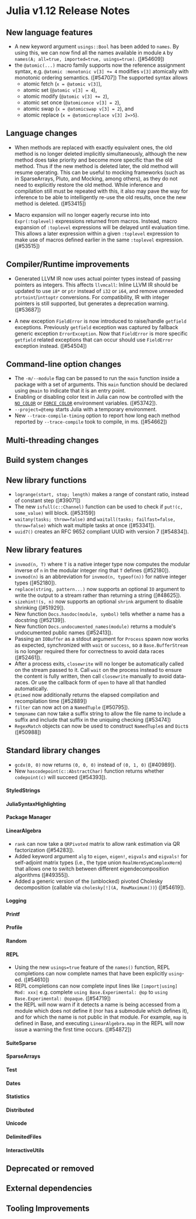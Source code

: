 Julia v1.12 Release Notes
========================

New language features
---------------------

- A new keyword argument `usings::Bool` has been added to `names`. By using this, we can now
  find all the names available in module `A` by `names(A; all=true, imported=true, usings=true)`. ([#54609])
- the `@atomic(...)` macro family supports now the reference assignment syntax, e.g.
  `@atomic :monotonic v[3] += 4` modifies `v[3]` atomically with monotonic ordering semantics. ([#54707])
  The supported syntax allows
  - atomic fetch (`x = @atomic v[3]`),
  - atomic set (`@atomic v[3] = 4`),
  - atomic modify (`@atomic v[3] += 2`),
  - atomic set once (`@atomiconce v[3] = 2`),
  - atomic swap (`x = @atomicswap v[3] = 2`), and
  - atomic replace (`x = @atomicreplace v[3] 2=>5`).

Language changes
----------------

 - When methods are replaced with exactly equivalent ones, the old method is no
   longer deleted implicitly simultaneously, although the new method does take
   priority and become more specific than the old method. Thus if the new
   method is deleted later, the old method will resume operating. This can be
   useful to mocking frameworks (such as in SparseArrays, Pluto, and Mocking,
   among others), as they do not need to explicitly restore the old method.
   While inference and compilation still must be repeated with this, it also
   may pave the way for inference to be able to intelligently re-use the old
   results, once the new method is deleted. ([#53415])

 - Macro expansion will no longer eagerly recurse into into `Expr(:toplevel)`
   expressions returned from macros. Instead, macro expansion of `:toplevel`
   expressions will be delayed until evaluation time. This allows a later
   expression within a given `:toplevel` expression to make use of macros
   defined earlier in the same `:toplevel` expression. ([#53515])

Compiler/Runtime improvements
-----------------------------

- Generated LLVM IR now uses actual pointer types instead of passing pointers as integers.
  This affects `llvmcall`: Inline LLVM IR should be updated to use `i8*` or `ptr` instead of
  `i32` or `i64`, and remove unneeded `ptrtoint`/`inttoptr` conversions. For compatibility,
  IR with integer pointers is still supported, but generates a deprecation warning. ([#53687])

- A new exception `FieldError` is now introduced to raise/handle `getfield` exceptions. Previously `getfield` exception was captured by fallback generic exception `ErrorException`. Now that `FieldError` is more specific `getfield` related exceptions that can occur should use `FieldError` exception instead. ([#54504])

Command-line option changes
---------------------------

* The `-m/--module` flag can be passed to run the `main` function inside a package with a set of arguments.
  This `main` function should be declared using `@main` to indicate that it is an entry point.
* Enabling or disabling color text in Julia can now be controlled with the
[`NO_COLOR`](https://no-color.org/) or [`FORCE_COLOR`](https://force-color.org/) environment
variables. ([#53742]).
* `--project=@temp` starts Julia with a temporary environment.
* New `--trace-compile-timing` option to report how long each method reported by `--trace-compile` took
  to compile, in ms. ([#54662])

Multi-threading changes
-----------------------

Build system changes
--------------------

New library functions
---------------------

* `logrange(start, stop; length)` makes a range of constant ratio, instead of constant step ([#39071])
* The new `isfull(c::Channel)` function can be used to check if `put!(c, some_value)` will block. ([#53159])
* `waitany(tasks; throw=false)` and `waitall(tasks; failfast=false, throw=false)` which wait multiple tasks at once ([#53341]).
* `uuid7()` creates an RFC 9652 compliant UUID with version 7 ([#54834]).

New library features
--------------------

* `invmod(n, T)` where `T` is a native integer type now computes the modular inverse of `n` in the modular integer ring that `T` defines ([#52180]).
* `invmod(n)` is an abbreviation for `invmod(n, typeof(n))` for native integer types ([#52180]).
* `replace(string, pattern...)` now supports an optional `IO` argument to
  write the output to a stream rather than returning a string ([#48625]).
* `sizehint!(s, n)` now supports an optional `shrink` argument to disable shrinking ([#51929]).
* New function `Docs.hasdoc(module, symbol)` tells whether a name has a docstring ([#52139]).
* New function `Docs.undocumented_names(module)` returns a module's undocumented public names ([#52413]).
* Passing an `IOBuffer` as a stdout argument for `Process` spawn now works as
  expected, synchronized with `wait` or `success`, so a `Base.BufferStream` is
  no longer required there for correctness to avoid data races ([#52461]).
* After a process exits, `closewrite` will no longer be automatically called on
  the stream passed to it. Call `wait` on the process instead to ensure the
  content is fully written, then call `closewrite` manually to avoid
  data-races. Or use the callback form of `open` to have all that handled
  automatically.
* `@timed` now additionally returns the elapsed compilation and recompilation time ([#52889])
* `filter` can now act on a `NamedTuple` ([#50795]).
* `tempname` can now take a suffix string to allow the file name to include a suffix and include that suffix in
  the uniquing checking ([#53474])
* `RegexMatch` objects can now be used to construct `NamedTuple`s and `Dict`s ([#50988])

Standard library changes
------------------------

* `gcdx(0, 0)` now returns `(0, 0, 0)` instead of `(0, 1, 0)` ([#40989]).
* New `hascodepoint(c::AbstractChar)` function returns
  whether `codepoint(c)` will succeed ([#54393]).

#### StyledStrings

#### JuliaSyntaxHighlighting

#### Package Manager

#### LinearAlgebra

* `rank` can now take a `QRPivoted` matrix to allow rank estimation via QR factorization ([#54283]).
* Added keyword argument `alg` to `eigen`, `eigen!`, `eigvals` and `eigvals!` for self-adjoint
  matrix types (i.e., the type union `RealHermSymComplexHerm`) that allows one to switch
  between different eigendecomposition algorithms ([#49355]).
* Added a generic version of the (unblocked) pivoted Cholesky decomposition
  (callable via `cholesky[!](A, RowMaximum())`) ([#54619]).

#### Logging

#### Printf

#### Profile

#### Random

#### REPL

- Using the new `usings=true` feature of the `names()` function, REPL completions can now
  complete names that have been explicitly `using`-ed. ([#54610])
- REPL completions can now complete input lines like `[import|using] Mod: xxx|` e.g.
  complete `using Base.Experimental: @op` to `using Base.Experimental: @opaque`. ([#54719])
- the REPL will now warn if it detects a name is being accessed from a module which does not define it (nor has a submodule which defines it),
  and for which the name is not public in that module. For example, `map` is defined in Base, and executing `LinearAlgebra.map`
  in the REPL will now issue a warning the first time occurs. ([#54872])

#### SuiteSparse

#### SparseArrays

#### Test

#### Dates

#### Statistics

#### Distributed

#### Unicode

#### DelimitedFiles

#### InteractiveUtils

Deprecated or removed
---------------------

External dependencies
---------------------

Tooling Improvements
--------------------

<!--- generated by NEWS-update.jl: -->
